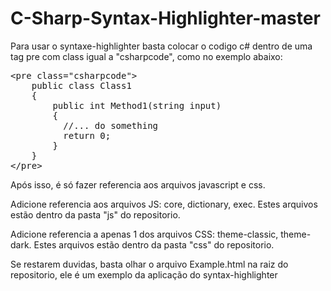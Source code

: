 # C-Sharp-Syntax-Highlighter-master

Para usar o syntaxe-highlighter basta colocar o codigo c# dentro de uma tag pre com class igual a "csharpcode", como no exemplo abaixo:
<pre>
&lt;pre class="csharpcode"&gt;
    public class Class1
    {
        public int Method1(string input)
        {
          //... do something
          return 0;
        }
    }
&lt;/pre&gt;
</pre>
Após isso, é só fazer referencia aos arquivos javascript e css.

Adicione referencia aos arquivos JS: core, dictionary, exec. 
Estes arquivos estão dentro da pasta "js" do repositorio.

Adicione referencia a apenas 1 dos arquivos CSS: theme-classic, theme-dark. 
Estes arquivos estão dentro da pasta "css" do repositorio.

Se restarem duvidas, basta olhar o arquivo Example.html na raiz do repositorio, ele é um exemplo da aplicação do syntax-highlighter
